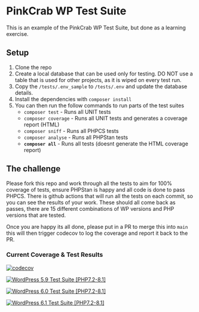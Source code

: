 # PinkCrab WP Test Suite 

This is an example of the PinkCrab WP Test Suite, but done as a learning exercise.

## Setup

1. Clone the repo
2. Create a local database that can be used only for testing. DO NOT use a table that is used for other projects, as it is wiped on every test run.
3. Copy the `/tests/.env_sample` to `/tests/.env` and update the database details.
4. Install the dependencies with `composer install`
5. You can then run the follow commands to run parts of the test suites
   * `composer test` - Runs all UNIT tests
   * `composer coverage` - Runs all  UNIT tests and generates a coverage report (HTML)
   * `composer sniff` - Runs all PHPCS tests
   * `composer analyse` - Runs all PHPStan tests
   * **`composer all`** - Runs all tests (doesnt generate the HTML coverage report)

## The challenge

Please fork this repo and work through all the tests to aim for 100% coverage of tests, ensure PHPStan is happy and all code is done to pass PHPCS.
There is github actions that will run all the tests on each commit, so you can see the results of your work. These should all come back as passes, there are 15 different combinations of WP versions and PHP versions that are tested.

Once you are happy its all done, please put in a PR to merge this into `main` this will then trigger codecov to log the coverage and report it back to the PR.

### Current Coverage & Test Results
[![codecov](https://codecov.io/gh/gin0115/wp-unit-setup/branch/main/graph/badge.svg?token=GVTB7X33RY)](https://codecov.io/gh/gin0115/wp-unit-setup)

[![WordPress 5.9 Test Suite [PHP7.2-8.1]](https://github.com/gin0115/wp-unit-setup/actions/workflows/WP_5_9.yaml/badge.svg)](https://github.com/gin0115/wp-unit-setup/actions/workflows/WP_5_9.yaml)

[![WordPress 6.0 Test Suite [PHP7.2-8.1]](https://github.com/gin0115/wp-unit-setup/actions/workflows/WP_6_0.yaml/badge.svg)](https://github.com/gin0115/wp-unit-setup/actions/workflows/WP_6_0.yaml)

[![WordPress 6.1 Test Suite [PHP7.2-8.1]](https://github.com/gin0115/wp-unit-setup/actions/workflows/WP_6_1.yaml/badge.svg)](https://github.com/gin0115/wp-unit-setup/actions/workflows/WP_6_1.yaml)
